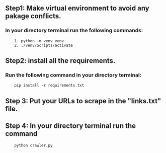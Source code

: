## Step1: Make virtual environment to avoid any pakage conflicts.
### In your directory terminal run the following commands:
        1. python -m venv venv
        2. ./venv/Scripts/activate

## Step2: install all the requirements.
### Run the following command in your directory terminal:
        pip install -r requirements.txt

## Step 3: Put your URLs to scrape in the "links.txt" file.

## Step 4: In your directory terminal run the command
        python crawler.py
 
